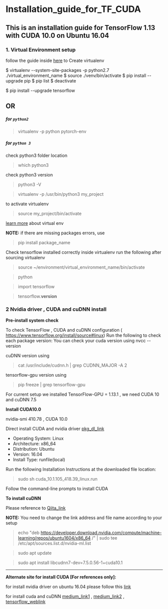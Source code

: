 # Installation_guide_for_TF_CUDA
This is an installation guide for TensorFlow 1.13 with CUDA 10.0 on Ubuntu 16.04
---
### __1. Virtual Environment setup__

follow the guide inside [here](https://www.tensorflow.org/install/pip?lang=python2) to Create virtualenv

$ virtualenv --system-site-packages -p python2.7 ./virtual_environment_name
$ source ./venv/bin/activate
$ pip install --upgrade pip
$ pip list
$ deactivate

$ pip install --upgrade tensorflow

## OR

##### for `python2`

> virtualenv -p python pytorch-env

##### for  `python 3`

check python3 folder location
> which python3

check python3 version
> python3 -V

> virtualenv -p /usr/bin/python3 my_project

to activate virtualenv

> source my_project/bin/activate

[learn more](https://help.dreamhost.com/hc/en-us/articles/115000695551-Installing-and-using-virtualenv-with-Python-3) about virtual env



__NOTE:__ if there are missing packages errors, use
> pip install package_name

Check tensorflow installed correctly inside virtualenv run the following after sourcing virtualenv
> source ~/environment/virtual_environment_name/bin/activate

> python

> import tensorflow

> tensorflow.__version__

### __2 Nvidia driver , CUDA and cuDNN install__

__Pre-install system check__

To check TensorFlow , CUDA and cuDNN configuration ( https://www.tensorflow.org/install/source#linux)
Run the following to check each package version:
You can check your cuda version using
nvcc --version

cuDNN version using
> cat /usr/include/cudnn.h | grep CUDNN_MAJOR -A 2

tensorflow-gpu version using
> pip freeze | grep tensorflow-gpu

For current setup we installed TensorFlow-GPU = 1.13.1 , we need CUDA 10 and cuDNN 7.5

__Install CUDA10.0__

nvidia-smi 410.78 , CUDA 10.0

Direct install CUDA and nvidia driver [pkg_dl_link](https://developer.nvidia.com/cuda-downloads?target_os=Linux&target_arch=x86_64&target_distro=Ubuntu&target_version=1604&target_type=runfilelocal)
- Operating System: Linux
- Architecture: x86_64
- Distribution: Ubuntu
- Version: 16.04
- Install Type: runfile(local)

Run the following Installation Instructions at the downloaded file location:
> sudo sh cuda_10.1.105_418.39_linux.run

Follow the command-line prompts to install CUDA

__To install cuDNN__

Please reference to [Qiita_link](https://qiita.com/yukoba/items/4733e8602fa4acabcc35)

__NOTE:__ You need to change the link address and file name according to your setup

>echo "deb https://developer.download.nvidia.com/compute/machine-learning/repos/ubuntu1604/x86_64 /" | sudo tee /etc/apt/sources.list.d/nvidia-ml.list

>sudo apt update

>sudo apt install libcudnn7-dev=7.5.0.56-1+cuda10.1

---

**Alternate site for install CUDA [For references only]:**

for install nvidia driver on ubuntu 16.04 please follow this [link](https://qiita.com/spiderx_jp/items/460cd47ce0e0ff41c762)

for install cuda and cuDNN [medium_link1](https://medium.com/@zhanwenchen/install-cuda-9-2-and-cudnn-7-1-for-tensorflow-pytorch-gpu-on-ubuntu-16-04-1822ab4b2421)
, [medium_link2](https://medium.com/@zhanwenchen/install-cuda-and-cudnn-for-tensorflow-gpu-on-ubuntu-79306e4ac04e)
, [tensorflow_weblink](https://www.tensorflow.org/install/gpu)
